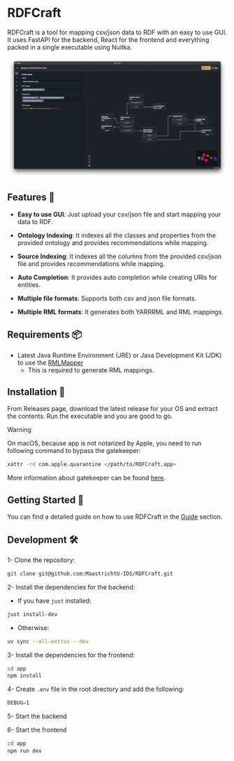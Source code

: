 # RDFCraft

RDFCraft is a tool for mapping csv/json data to RDF with an easy to use GUI. It
uses FastAPI for the backend, React for the frontend and everything packed in a
single executable using Nuitka.

![RDFCraft Mapping Interface](imgs/1.png)

## Features 🌟

- **Easy to use GUI**: Just upload your csv/json file and start mapping your
  data to RDF.

- **Ontology Indexing**: It indexes all the classes and properties from the
  provided ontology and provides recommendations while mapping.

- **Source Indexing**: It indexes all the columns from the provided csv/json
  file and provides recommendations while mapping.

- **Auto Completion**: It provides auto completion while creating URIs for
  entities.

- **Multiple file formats**: Supports both csv and json file formats.

- **Multiple RML formats**: It generates both YARRRML and RML mappings.

## Requirements 📦

- Latest Java Runtime Environment (JRE) or Java Development Kit (JDK) to use the
  [RMLMapper](https://github.com/RMLio/rmlmapper-java)
  - This is required to generate RML mappings.

## Installation 🚀

From Releases page, download the latest release for your OS and extract the
contents. Run the executable and you are good to go.

> [!WARNING]
>
> On macOS, because app is not notarized by Apple, you need to run following
> command to bypass the gatekeeper:
>
> ```bash
> xattr -rd com.apple.quarantine </path/to/RDFCraft.app>
> ```
>
> More information about gatekeeper can be found
> [here](https://support.apple.com/en-us/HT202491).

## Getting Started 🚦

You can find a detailed guide on how to use RDFCraft in the
[Guide](guide/guide.md) section.

## Development 🛠

1- Clone the repository:

```bash
git clone git@github.com:MaastrichtU-IDS/RDFCraft.git
```

2- Install the dependencies for the backend:

- If you have `just` installed:

```bash
just install-dev
```

- Otherwise:

```bash
uv sync --all-extras --dev
```

3- Install the dependencies for the frontend:

```bash
cd app
npm install
```

4- Create `.env` file in the root directory and add the following:

```bash
DEBUG=1
```

5- Start the backend

6- Start the frontend

```bash
cd app
npm run dev
```
